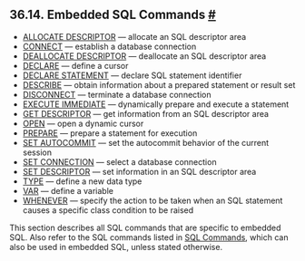 ## 36.14. Embedded SQL Commands [#](#ECPG-SQL-COMMANDS)

  * [ALLOCATE DESCRIPTOR](ecpg-sql-allocate-descriptor) — allocate an SQL descriptor area
  * [CONNECT](ecpg-sql-connect) — establish a database connection
  * [DEALLOCATE DESCRIPTOR](ecpg-sql-deallocate-descriptor) — deallocate an SQL descriptor area
  * [DECLARE](ecpg-sql-declare) — define a cursor
  * [DECLARE STATEMENT](ecpg-sql-declare-statement) — declare SQL statement identifier
  * [DESCRIBE](ecpg-sql-describe) — obtain information about a prepared statement or result set
  * [DISCONNECT](ecpg-sql-disconnect) — terminate a database connection
  * [EXECUTE IMMEDIATE](ecpg-sql-execute-immediate) — dynamically prepare and execute a statement
  * [GET DESCRIPTOR](ecpg-sql-get-descriptor) — get information from an SQL descriptor area
  * [OPEN](ecpg-sql-open) — open a dynamic cursor
  * [PREPARE](ecpg-sql-prepare) — prepare a statement for execution
  * [SET AUTOCOMMIT](ecpg-sql-set-autocommit) — set the autocommit behavior of the current session
  * [SET CONNECTION](ecpg-sql-set-connection) — select a database connection
  * [SET DESCRIPTOR](ecpg-sql-set-descriptor) — set information in an SQL descriptor area
  * [TYPE](ecpg-sql-type) — define a new data type
  * [VAR](ecpg-sql-var) — define a variable
  * [WHENEVER](ecpg-sql-whenever) — specify the action to be taken when an SQL statement causes a specific class condition to be raised

This section describes all SQL commands that are specific to embedded SQL. Also refer to the SQL commands listed in [SQL Commands](sql-commands "SQL Commands"), which can also be used in embedded SQL, unless stated otherwise.